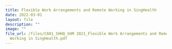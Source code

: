 ```yaml
---
title: Flexible Work Arrangements and Remote Working in SingHealth
date: 2022-03-01
layout: file
description: ""
image: ""
file_url: /files/C601_SHHQ_SHM 2021_Flexible Work Arrangements and Remote
  Working in SingHealth.pdf
---
```

